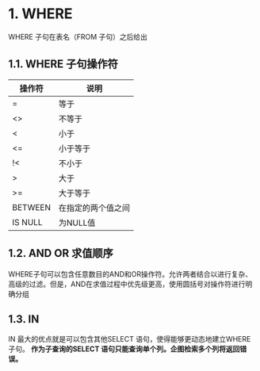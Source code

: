 
# 1. WHERE

WHERE 子句在表名（FROM 子句）之后给出

## 1.1. WHERE 子句操作符

| 操作符  | 说明               |
|---------|--------------------|
| =       | 等于               |
| <>      | 不等于             |
| <       | 小于               |
| <=      | 小于等于           |
| !<      | 不小于             |
| >       | 大于               |
| >=      | 大于等于           |
| BETWEEN | 在指定的两个值之间 |
| IS NULL | 为NULL值           |

## 1.2. AND OR 求值顺序

WHERE子句可以包含任意数目的AND和OR操作符。允许两者结合以进行复杂、高级的过滤。但是，AND在求值过程中优先级更高，使用圆括号对操作符进行明确分组

## 1.3. IN

IN 最大的优点就是可以包含其他SELECT 语句，使得能够更动态地建立WHERE 子句。
**作为子查询的SELECT 语句只能查询单个列。企图检索多个列将返回错误。**


